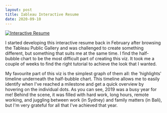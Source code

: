 ```yaml
---
layout: post
title: Iableau Interactive Resume
date: 2020-09-10
---
```


<div class='tableauPlaceholder' id='viz1631439414447' style='position: relative'><noscript><a href='#'><img alt='Interactive Resume ' src='https:&#47;&#47;public.tableau.com&#47;static&#47;images&#47;Ek&#47;EkaSubrata-InteractiveResume&#47;InteractiveResume&#47;1_rss.png' style='border: none' /></a></noscript><object class='tableauViz'  style='display:none;'><param name='host_url' value='https%3A%2F%2Fpublic.tableau.com%2F' /> <param name='embed_code_version' value='3' /> <param name='site_root' value='' /><param name='name' value='EkaSubrata-InteractiveResume&#47;InteractiveResume' /><param name='tabs' value='no' /><param name='toolbar' value='yes' /><param name='static_image' value='https:&#47;&#47;public.tableau.com&#47;static&#47;images&#47;Ek&#47;EkaSubrata-InteractiveResume&#47;InteractiveResume&#47;1.png' /> <param name='animate_transition' value='yes' /><param name='display_static_image' value='yes' /><param name='display_spinner' value='yes' /><param name='display_overlay' value='yes' /><param name='display_count' value='yes' /><param name='language' value='en-GB' /></object></div>                <script type='text/javascript'>                    var divElement = document.getElementById('viz1631439414447');                    var vizElement = divElement.getElementsByTagName('object')[0];                    vizElement.style.width='1016px';vizElement.style.height='1091px';                    var scriptElement = document.createElement('script');                    scriptElement.src = 'https://public.tableau.com/javascripts/api/viz_v1.js';                    vizElement.parentNode.insertBefore(scriptElement, vizElement);                </script>

I started developing this interactive resume back in February after browsing the Tableau Public Gallery and was challenged to create something different, but something that suits me at the same time. I find the half-bubble chart to be the most difficult part of creating this viz. It took me a couple of weeks to find the right tutorial to achieve the look that I wanted. 

My favourite part of this viz is the simplest graph of them all: the 'highlights' timeline underneath the half-bubble chart. This timeline allows me to easily identify when I've reached a milestone and get a quick overview by hovering on the individual dots. As you can see, 2019 was a busy year for me! Behind the scene, it was filled with hard work, long hours, remote working, and juggling between work (in Sydney) and family matters (in Bali), but I'm very grateful for all that I've achieved that year.



